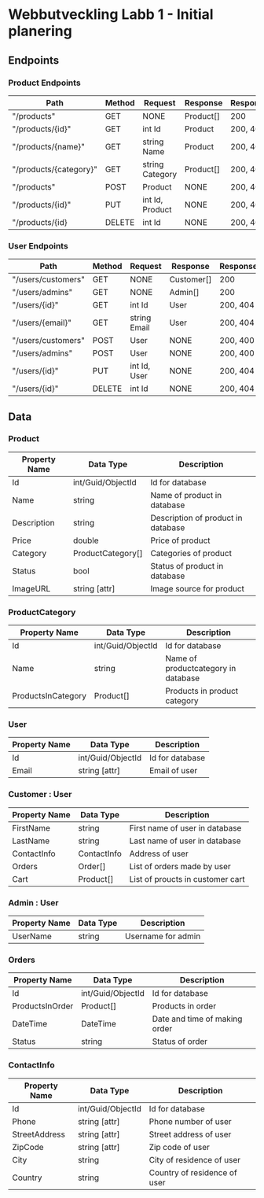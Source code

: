 # Webbutveckling Labb 1 - Initial planering

## Endpoints

### Product Endpoints

| Path                   | Method | Request         | Response  | ResponseCodes |
| ---------------------- | ------ | --------------- | --------- | ------------- |
| "/products"            | GET    | NONE            | Product[] | 200           |
| "/products/{id}"       | GET    | int Id          | Product   | 200, 404      |
| "/products/{name}"     | GET    | string Name     | Product   | 200, 404      |
| "/products/{category}" | GET    | string Category | Product[] | 200, 404      |
| "/products"            | POST   | Product         | NONE      | 200, 400      |
| "/products/{id}"       | PUT    | int Id, Product | NONE      | 200, 400      |
| "/products/{id}        | DELETE | int Id          | NONE      | 200, 404      |

### User Endpoints

| Path               | Method | Request      | Response   | ResponseCodes |
| ------------------ | ------ | ------------ | ---------- | ------------- |
| "/users/customers" | GET    | NONE         | Customer[] | 200           |
| "/users/admins"    | GET    | NONE         | Admin[]    | 200           |
| "/users/{id}"      | GET    | int Id       | User       | 200, 404      |
| "/users/{email}"   | GET    | string Email | User       | 200, 404      |
| "/users/customers" | POST   | User         | NONE       | 200, 400      |
| "/users/admins"    | POST   | User         | NONE       | 200, 400      |
| "/users/{id}"      | PUT    | int Id, User | NONE       | 200, 404      |
| "/users/{id}"      | DELETE | int Id       | NONE       | 200, 404      |

## Data

### Product

| Property Name | Data Type         | Description                        |
| ------------- | ----------------- | ---------------------------------- |
| Id            | int/Guid/ObjectId | Id for database                    |
| Name          | string            | Name of product in database        |
| Description   | string            | Description of product in database |
| Price         | double            | Price of product                   |
| Category      | ProductCategory[] | Categories of product              |
| Status        | bool              | Status of product in database      |
| ImageURL      | string [attr]     | Image source for product           |

### ProductCategory

| Property Name      | Data Type         | Description                         |
| ------------------ | ----------------- | ----------------------------------- |
| Id                 | int/Guid/ObjectId | Id for database                     |
| Name               | string            | Name of productcategory in database |
| ProductsInCategory | Product[]         | Products in product category        |

### User

| Property Name | Data Type         | Description     |
| ------------- | ----------------- | --------------- |
| Id            | int/Guid/ObjectId | Id for database |
| Email         | string [attr]     | Email of user   |

### Customer : User

| Property Name | Data Type   | Description                      |
| ------------- | ----------- | -------------------------------- |
| FirstName     | string      | First name of user in database   |
| LastName      | string      | Last name of user in database    |
| ContactInfo   | ContactInfo | Address of user                  |
| Orders        | Order[]     | List of orders made by user      |
| Cart          | Product[]   | List of proucts in customer cart |

### Admin : User

| Property Name | Data Type | Description        |
| ------------- | --------- | ------------------ |
| UserName      | string    | Username for admin |

### Orders

| Property Name   | Data Type         | Description                   |
| --------------- | ----------------- | ----------------------------- |
| Id              | int/Guid/ObjectId | Id for database               |
| ProductsInOrder | Product[]         | Products in order             |
| DateTime        | DateTime          | Date and time of making order |
| Status          | string            | Status of order               |

### ContactInfo

| Property Name | Data Type         | Description                  |
| ------------- | ----------------- | ---------------------------- |
| Id            | int/Guid/ObjectId | Id for database              |
| Phone         | string [attr]     | Phone number of user         |
| StreetAddress | string [attr]     | Street address of user       |
| ZipCode       | string [attr]     | Zip code of user             |
| City          | string            | City of residence of user    |
| Country       | string            | Country of residence of user |

